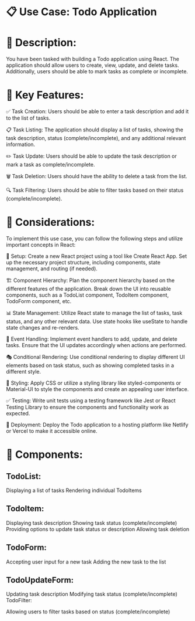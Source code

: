 # 📋 Use Case: Todo Application

# 📝 Description:
You have been tasked with building a Todo application using React. The application should allow users to create, view, update, and delete tasks. Additionally, users should be able to mark tasks as complete or incomplete.

# 🔑 Key Features:

✅ Task Creation: Users should be able to enter a task description and add it to the list of tasks.

📋 Task Listing: The application should display a list of tasks, showing the task description, status (complete/incomplete), and any additional relevant information.

✏️ Task Update: Users should be able to update the task description or mark a task as complete/incomplete.

🗑️ Task Deletion: Users should have the ability to delete a task from the list.

🔍 Task Filtering: Users should be able to filter tasks based on their status (complete/incomplete).

# 📝 Considerations:
To implement this use case, you can follow the following steps and utilize important concepts in React:

🚀 Setup: Create a new React project using a tool like Create React App. Set up the necessary project structure, including components, state management, and routing (if needed).

🏗️ Component Hierarchy: Plan the component hierarchy based on the different features of the application. Break down the UI into reusable components, such as a TodoList component, TodoItem component, TodoForm component, etc.

📊 State Management: Utilize React state to manage the list of tasks, task status, and any other relevant data. Use state hooks like useState to handle state changes and re-renders.

🎯 Event Handling: Implement event handlers to add, update, and delete tasks. Ensure that the UI updates accordingly when actions are performed.

🎭 Conditional Rendering: Use conditional rendering to display different UI elements based on task status, such as showing completed tasks in a different style.

🎨 Styling: Apply CSS or utilize a styling library like styled-components or Material-UI to style the components and create an appealing user interface.

✅ Testing: Write unit tests using a testing framework like Jest or React Testing Library to ensure the components and functionality work as expected.

🚀 Deployment: Deploy the Todo application to a hosting platform like Netlify or Vercel to make it accessible online.

# 📝 Components:

##  TodoList:

Displaying a list of tasks
Rendering individual TodoItems

## TodoItem:

Displaying task description
Showing task status (complete/incomplete)
Providing options to update task status or description
Allowing task deletion

## TodoForm:

Accepting user input for a new task
Adding the new task to the list
## TodoUpdateForm:

Updating task description
Modifying task status (complete/incomplete)
TodoFilter:

Allowing users to filter tasks based on status (complete/incomplete)